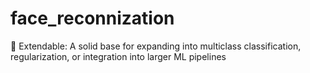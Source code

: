 # face_reconnization
🔁 Extendable: A solid base for expanding into multiclass classification, regularization, or integration into larger ML pipelines
